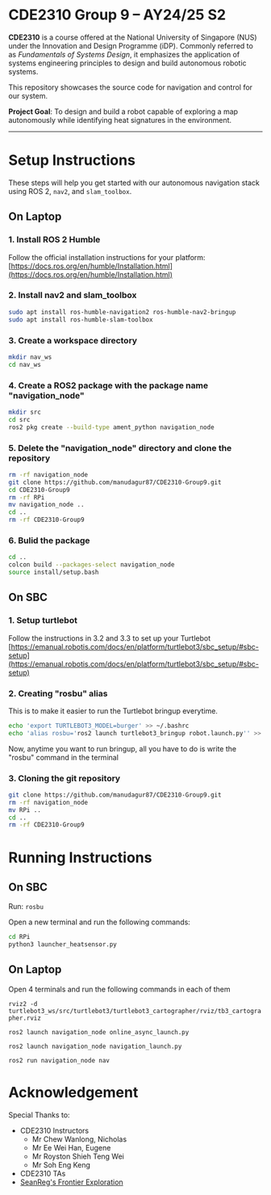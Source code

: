 # CDE2310 Group 9 – AY24/25 S2

**CDE2310** is a course offered at the National University of Singapore (NUS) under the Innovation and Design Programme (iDP). Commonly referred to as *Fundamentals of Systems Design*, it emphasizes the application of systems engineering principles to design and build autonomous robotic systems.

This repository showcases the source code for navigation and control for our system.

**Project Goal**: To design and build a robot capable of exploring a map autonomously while identifying heat signatures in the environment.

---

# Setup Instructions

These steps will help you get started with our autonomous navigation stack using ROS 2, `nav2`, and `slam_toolbox`.

## On Laptop

### 1. Install ROS 2 Humble

Follow the official installation instructions for your platform:  
[https://docs.ros.org/en/humble/Installation.html](https://docs.ros.org/en/humble/Installation.html)

### 2.  Install nav2 and slam_toolbox

```bash
sudo apt install ros-humble-navigation2 ros-humble-nav2-bringup
sudo apt install ros-humble-slam-toolbox
```

### 3. Create a workspace directory

```bash
mkdir nav_ws
cd nav_ws
```

### 4. Create a ROS2 package with the package name "navigation_node"

```bash
mkdir src
cd src
ros2 pkg create --build-type ament_python navigation_node
```

### 5. Delete the "navigation_node" directory and clone the repository

```bash
rm -rf navigation_node
git clone https://github.com/manudagur87/CDE2310-Group9.git
cd CDE2310-Group9
rm -rf RPi
mv navigation_node ..
cd ..
rm -rf CDE2310-Group9
```
### 6. Bulid the package

```bash
cd ..
colcon build --packages-select navigation_node
source install/setup.bash
```
## On SBC

### 1. Setup turtlebot

Follow the instructions in 3.2 and 3.3 to set up your Turtlebot
[https://emanual.robotis.com/docs/en/platform/turtlebot3/sbc_setup/#sbc-setup](https://emanual.robotis.com/docs/en/platform/turtlebot3/sbc_setup/#sbc-setup)

### 2. Creating "rosbu" alias

This is to make it easier to run the Turtlebot bringup everytime.

```bash
echo 'export TURTLEBOT3_MODEL=burger' >> ~/.bashrc
echo 'alias rosbu='ros2 launch turtlebot3_bringup robot.launch.py'' >> ~/.bashrc
```
Now, anytime you want to run bringup, all you have to do is write the "rosbu" command in the terminal

### 3. Cloning the git repository

```bash
git clone https://github.com/manudagur87/CDE2310-Group9.git
rm -rf navigation_node
mv RPi ..
cd ..
rm -rf CDE2310-Group9
```

# Running Instructions

## On SBC

Run: `rosbu`

Open a new terminal and run the following commands:

```bash
cd RPi
python3 launcher_heatsensor.py
```

## On Laptop

Open 4 terminals and run the following commands in each of them

`rviz2 -d turtlebot3_ws/src/turtlebot3/turtlebot3_cartographer/rviz/tb3_cartographer.rviz`

`ros2 launch navigation_node online_async_launch.py`

`ros2 launch navigation_node navigation_launch.py`

`ros2 run navigation_node nav`

# Acknowledgement

Special Thanks to:

- CDE2310 Instructors
    - Mr Chew Wanlong, Nicholas
    - Mr Ee Wei Han, Eugene
    - Mr Royston Shieh Teng Wei
    - Mr Soh Eng Keng
- CDE2310 TAs
- [SeanReg's Frontier Exploration](https://github.com/SeanReg/nav2_wavefront_frontier_exploration)
